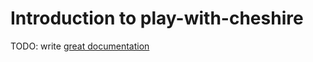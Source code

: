 # Introduction to play-with-cheshire

TODO: write [great documentation](http://jacobian.org/writing/great-documentation/what-to-write/)
